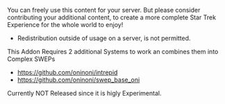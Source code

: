 You can freely use this content for your server. But please consider contributing your additional content, to create a more complete Star Trek Experience for the whole world to enjoy!
- Redistribution outside of usage on a server, is not permitted.

This Addon Requires 2 additional Systems to work an combines them into Complex SWEPs

- https://github.com/oninoni/intrepid
- https://github.com/oninoni/swep_base_oni

Currently NOT Released since it is higly Experimental.
